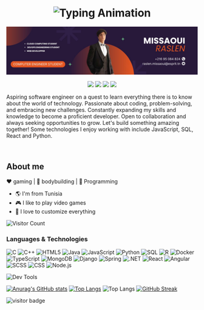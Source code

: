 <h1 align="center">
  <img src="https://readme-typing-svg.herokuapp.com?font=Fira+Code&size=30&duration=4000&pause=1000&color=000000&center=true&vCenter=true&width=435&lines=Hi+there+%F0%9F%91%8B;I'm+Raslen" alt="Typing Animation">
</h1> 

![Mon Image](image.jpg)
 

<p align="center">
    <a href="https://twitter.com/RaslenMiss45861"><img src="https://img.shields.io/badge/twitter-%231FA1F1?style=flat&logo=twitter&logoColor=white"/></a>
    <a href="https://www.linkedin.com/in/missaoui-raslen-6a8620298/"><img src="https://img.shields.io/badge/linkedin-%230177B5?style=flat&logo=linkedin&logoColor=white"/></a>
    <a href="https://www.youtube.com/c/mohamedabusrea"><img src="https://img.shields.io/badge/youtube-%23FF0000?style=flat&logo=youtube&logoColor=white"/></a>
    <a href="https://www.instagram.com/raslenmissaoui07/"><img src="https://img.shields.io/badge/instagram-%23E4415F?style=flat&logo=instagram&logoColor=white"/></a>
</p>
  
<p>Aspiring software engineer on a quest to learn everything there is to know about the world of technology. Passionate about coding, problem-solving, and embracing new challenges. Constantly expanding my skills and knowledge to become a proficient developer. Open to collaboration and always seeking opportunities to grow. Let's build something amazing together! Some technologies I enjoy working with include JavaScript, SQL, React and Python.</p>
</br>

## About me 

:heart: gaming | :black_heart: bodybuilding | :blue_heart: Programming

- :earth_americas: I'm from Tunisia
- :video_game: I like to play video games
- :gem: I love to customize everything 

![Visitor Count](https://profile-counter.glitch.me/{raslenraslen}/count.svg)

<h3 align="left">Languages & Technologies</h3> 

![C](https://img.shields.io/badge/-C-000000?style=flat&logo=c&logoWidth=30)
![C++](https://img.shields.io/badge/-C++-000000?style=flat&logo=c%2B%2B&logoWidth=30)
![HTML5](https://img.shields.io/badge/-HTML5-000000?style=flat&logo=html5&logoWidth=30)
![Java](https://img.shields.io/badge/-Java-000000?style=flat&logo=java&logoWidth=30)
![JavaScript](https://img.shields.io/badge/-JavaScript-000000?style=flat&logo=javascript&logoWidth=30)
![Python](https://img.shields.io/badge/-Python-000000?style=flat&logo=python&logoWidth=30)
![SQL](https://img.shields.io/badge/-SQL-000000?style=flat&logo=postgresql&logoWidth=30)
![R](https://img.shields.io/badge/-R-000000?style=flat&logo=r&logoWidth=30)
![Docker](https://img.shields.io/badge/-Docker-000000?style=flat&logo=docker&logoWidth=30)
![TypeScript](https://img.shields.io/badge/-TypeScript-000000?style=flat&logo=typescript&logoWidth=30)
![MongoDB](https://img.shields.io/badge/-MongoDB-000000?style=flat&logo=mongodb&logoWidth=30)
![Django](https://img.shields.io/badge/-Django-000000?style=flat&logo=django&logoWidth=30)
![Spring](https://img.shields.io/badge/-Spring-000000?style=flat&logo=spring&logoWidth=30)
![.NET](https://img.shields.io/badge/-.NET-000000?style=flat&logo=dotnet&logoWidth=30)
![React](https://img.shields.io/badge/-React-000000?style=flat&logo=react&logoWidth=30)
![Angular](https://img.shields.io/badge/-Angular-000000?style=flat&logo=angular&logoWidth=30)
![SCSS](https://img.shields.io/badge/-SCSS-000000?style=flat&logo=sass&logoWidth=30)
![CSS](https://img.shields.io/badge/-CSS-000000?style=flat&logo=css3&logoWidth=30)
![Node.js](https://img.shields.io/badge/-Node.js-000000?style=flat&logo=node.js&logoWidth=30)


<img src="https://github.com/your-username/your-repository-name/blob/main/devTools.png" alt="Dev Tools" width="100" height="100">


[![Anurag's GitHub stats](https://github-readme-stats.vercel.app/api?username=raslenraslen&theme=dark)](https://github.com/anuraghazra/github-readme-stats)
[![Top Langs](https://github-readme-stats.vercel.app/api/top-langs/?username=raslenraslen&layout=compact&theme=dark)](https://github.com/raslenraslen/github-readme-stats&layout=compact)
![Top Langs](https://github-readme-stats.vercel.app/api/top-langs/?username=raslenraslen&langs_count=8&theme=dark)
[![GitHub Streak](https://streak-stats.demolab.com/?user=raslenraslen&theme=dark)](https://git.io/streak-stats)

![visitor badge](https://visitor-badge.glitch.me/badge?page_id=raslenraslen.visitor-badge)

<!--
**raslenraslen/raslenraslen** is a ✨ _special_ ✨ repository because its `README.md` (this file) appears on your GitHub profile.

Here are some ideas to get you started:

- 🔭 I’m currently working on ...
- 🌱 I’m currently learning ...
- 👯 I’m looking to collaborate on ...
- 🤔 I’m looking for help with ...
- 💬 Ask me about ...
- 📫 How to reach me: ...
- 😄 Pronouns: ...
- ⚡ Fun fact: ...
-->

